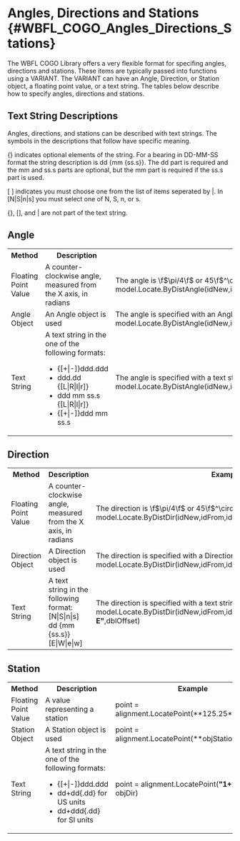 Angles, Directions and Stations {#WBFL_COGO_Angles_Directions_Stations}
================================

The WBFL COGO Library offers a very flexible format for specifing angles, 
 directions and stations. These items are typically passed into functions using a VARIANT. The VARIANT can have an Angle, Direction, or Station object, a floating point value, or a text string. 
 The tables below describe how to specify angles, directions and stations.

Text String Descriptions
----------------------------------------
Angles, directions, and stations can be described with text strings. The symbols in the descriptions that follow have specific meaning.

{} indicates optional elements of the string. For a bearing in DD-MM-SS format the string description is dd {mm {ss.s}}. The dd part is required and the mm and ss.s parts 
 are optional, but the mm part is required if the ss.s part is used.

[ ] indicates you must choose one from the list of items seperated by 
 |. In [N|S|n|s] you must select one of N, S, n, or s.
 
 {}, [], and | are not part of the text string.

Angle
------
<table>
<tr><th>Method       <th>Description                                                   <th>Example
<tr><td>Floating Point Value <td>A counter-clockwise angle, measured from the X axis, in radians <td>The angle is \f$\pi/4\f$ or 45\f$^\circ\f$ 00' 00" R<br>model.Locate.ByDistAngle(idNew,idFrom,idTo,dblDist,**0.785398**,dblOffset)
<tr><td>Angle Object         <td>An Angle object is used                                         <td>The angle is specified with an Angle object<br>model.Locate.ByDistAngle(idNew,idFrom,idTo,dblDist,**objAngle**,dblOffset)
<tr><td>Text String          <td>A text string in the one of the following formats: 
                                <ul>
								<li>{[+|-]}ddd.ddd
								<li>ddd.dd {[L|R|l|r]}
								<li>ddd mm ss.s {[L|R|l|r]}
								<li>{[+|-]}ddd mm ss.s
                                </ul>                                                            <td>The angle is specified with a text string<br>model.Locate.ByDistAngle(idNew,idFrom,idTo,dblDist, <b>"45 00 00 L"</b>,dblOffset)
</table>

Direction
---------
<table>
<tr><th>Method               <th> Description                                                                  <th> Example
<tr><td>Floating Point Value <td> A counter-clockwise angle, measured from the X axis, in radians              <td> The direction is \f$\pi/4\f$ or 45\f$^\circ\f$ 00' 00" R<br>model.Locate.ByDistDir(idNew,idFrom,idTo,dblDist,**0.785398**,dblOffset)
<tr><td>Direction Object     <td> A Direction object is used                                                   <td> The direction is specified with a Direction object<br>model.Locate.ByDistDir(idNew,idFrom,idTo,dblDist,**objDir**,dblOffset)
<tr><td>Text String          <td> A text string in the following format:<br>[N|S|n|s] dd {mm {ss.s}} [E|W|e|w] <td> The direction is specified with a text string<br>model.Locate.ByDistDir(idNew,idFrom,idTo,dblDist,<b>"N 45 00 00 E"</b>,dblOffset)
</table>

Station
--------
<table>
<tr><th>Method       <th>Description                                                   <th>Example
<tr><td>Floating Point Value <td>A value representing a station <td>point = alignment.LocatePoint(**125.25**,objDir)
<tr><td>Station Object         <td>A Station object is used     <td> point = alignment.LocatePoint(**objStation**,objDir)
<tr><td>Text String          <td>A text string in the one of the following formats: 
                                <ul>
								<li>{[+|-]}ddd.ddd
								<li>dd+dd{.dd} for US units
								<li>dd+ddd{.dd} for SI units
                                </ul>                            <td>point = alignment.LocatePoint(<b>"1+25.25"</b>, objDir)
</table>
